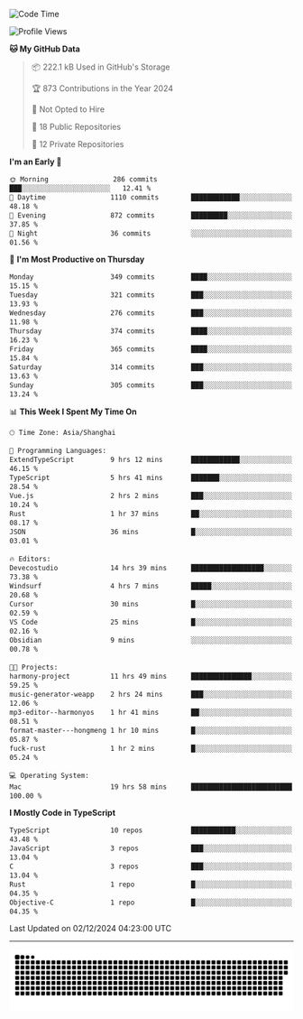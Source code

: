 <!--
<picture>
  <source
    srcset="https://github-readme-stats.vercel.app/api?username=kevinxft&show_icons=true&theme=dark"
    media="(prefers-color-scheme: dark)"
  />
  <source
    srcset="https://github-readme-stats.vercel.app/api?username=kevinxft&show_icons=true"
    media="(prefers-color-scheme: light), (prefers-color-scheme: no-preference)"
  />
  <img src="https://github-readme-stats.vercel.app/api?username=kevinxft&show_icons=true" />
</picture>
-->

<!--START_SECTION:waka-->
![Code Time](http://img.shields.io/badge/Code%20Time-2%2C854%20hrs%2044%20mins-blue)

![Profile Views](http://img.shields.io/badge/Profile%20Views-0-blue)

**🐱 My GitHub Data** 

> 📦 222.1 kB Used in GitHub's Storage 
 > 
> 🏆 873 Contributions in the Year 2024
 > 
> 🚫 Not Opted to Hire
 > 
> 📜 18 Public Repositories 
 > 
> 🔑 12 Private Repositories 
 > 
**I'm an Early 🐤** 

```text
🌞 Morning                286 commits         ███░░░░░░░░░░░░░░░░░░░░░░   12.41 % 
🌆 Daytime                1110 commits        ████████████░░░░░░░░░░░░░   48.18 % 
🌃 Evening                872 commits         █████████░░░░░░░░░░░░░░░░   37.85 % 
🌙 Night                  36 commits          ░░░░░░░░░░░░░░░░░░░░░░░░░   01.56 % 
```
📅 **I'm Most Productive on Thursday** 

```text
Monday                   349 commits         ████░░░░░░░░░░░░░░░░░░░░░   15.15 % 
Tuesday                  321 commits         ███░░░░░░░░░░░░░░░░░░░░░░   13.93 % 
Wednesday                276 commits         ███░░░░░░░░░░░░░░░░░░░░░░   11.98 % 
Thursday                 374 commits         ████░░░░░░░░░░░░░░░░░░░░░   16.23 % 
Friday                   365 commits         ████░░░░░░░░░░░░░░░░░░░░░   15.84 % 
Saturday                 314 commits         ███░░░░░░░░░░░░░░░░░░░░░░   13.63 % 
Sunday                   305 commits         ███░░░░░░░░░░░░░░░░░░░░░░   13.24 % 
```


📊 **This Week I Spent My Time On** 

```text
🕑︎ Time Zone: Asia/Shanghai

💬 Programming Languages: 
ExtendTypeScript         9 hrs 12 mins       ████████████░░░░░░░░░░░░░   46.15 % 
TypeScript               5 hrs 41 mins       ███████░░░░░░░░░░░░░░░░░░   28.54 % 
Vue.js                   2 hrs 2 mins        ███░░░░░░░░░░░░░░░░░░░░░░   10.24 % 
Rust                     1 hr 37 mins        ██░░░░░░░░░░░░░░░░░░░░░░░   08.17 % 
JSON                     36 mins             █░░░░░░░░░░░░░░░░░░░░░░░░   03.01 % 

🔥 Editors: 
Devecostudio             14 hrs 39 mins      ██████████████████░░░░░░░   73.38 % 
Windsurf                 4 hrs 7 mins        █████░░░░░░░░░░░░░░░░░░░░   20.68 % 
Cursor                   30 mins             █░░░░░░░░░░░░░░░░░░░░░░░░   02.59 % 
VS Code                  25 mins             █░░░░░░░░░░░░░░░░░░░░░░░░   02.16 % 
Obsidian                 9 mins              ░░░░░░░░░░░░░░░░░░░░░░░░░   00.78 % 

🐱‍💻 Projects: 
harmony-project          11 hrs 49 mins      ███████████████░░░░░░░░░░   59.25 % 
music-generator-weapp    2 hrs 24 mins       ███░░░░░░░░░░░░░░░░░░░░░░   12.06 % 
mp3-editor--harmonyos    1 hr 41 mins        ██░░░░░░░░░░░░░░░░░░░░░░░   08.51 % 
format-master---hongmeng 1 hr 10 mins        █░░░░░░░░░░░░░░░░░░░░░░░░   05.87 % 
fuck-rust                1 hr 2 mins         █░░░░░░░░░░░░░░░░░░░░░░░░   05.24 % 

💻 Operating System: 
Mac                      19 hrs 58 mins      █████████████████████████   100.00 % 
```

**I Mostly Code in TypeScript** 

```text
TypeScript               10 repos            ███████████░░░░░░░░░░░░░░   43.48 % 
JavaScript               3 repos             ███░░░░░░░░░░░░░░░░░░░░░░   13.04 % 
C                        3 repos             ███░░░░░░░░░░░░░░░░░░░░░░   13.04 % 
Rust                     1 repo              █░░░░░░░░░░░░░░░░░░░░░░░░   04.35 % 
Objective-C              1 repo              █░░░░░░░░░░░░░░░░░░░░░░░░   04.35 % 
```




 Last Updated on 02/12/2024 04:23:00 UTC
<!--END_SECTION:waka-->

---

<picture>
  <source media="(prefers-color-scheme: dark)" srcset="https://raw.githubusercontent.com/kevinxft/kevinxft/output/github-contribution-grid-snake-dark.svg">
  <source media="(prefers-color-scheme: light)" srcset="https://raw.githubusercontent.com/kevinxft/kevinxft/output/github-contribution-grid-snake.svg">
  <img alt="github contribution grid snake animation" src="https://raw.githubusercontent.com/kevinxft/kevinxft/output/github-contribution-grid-snake.svg">
</picture>